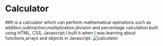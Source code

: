 # Calculator
##It is a calculator which can perform mathematical operations such as  addition,subtraction,multiplication,division and percentage calculation built using HTML, CSS, Javascript.I built it when I was learning about functions,arrays and objects in Javascript.
![calculator](https://user-images.githubusercontent.com/86512891/154316430-d862f763-2d32-42f1-8732-eb193bda61e4.PNG)
